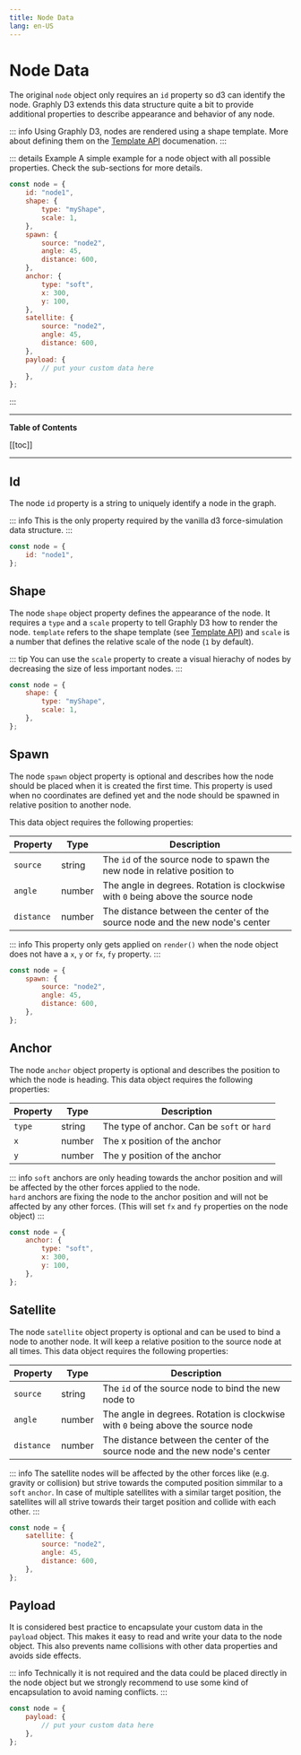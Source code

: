 ```yaml
---
title: Node Data
lang: en-US
---
```


# Node Data

The original `node` object only requires an `id` property so d3 can identify the node.
Graphly D3 extends this data structure quite a bit to provide additional properties to describe appearance and behavior of any node.

::: info
Using Graphly D3, nodes are rendered using a shape template.
More about defining them on the [Template API](/template-api/) documenation.
:::

::: details Example
A simple example for a node object with all possible properties. Check the sub-sections for more details.

```js
const node = {
	id: "node1",
	shape: {
		type: "myShape",
		scale: 1,
	},
	spawn: {
		source: "node2",
		angle: 45,
		distance: 600,
	},
	anchor: {
		type: "soft",
		x: 300,
		y: 100,
	},
	satellite: {
		source: "node2",
		angle: 45,
		distance: 600,
	},
	payload: {
		// put your custom data here
	},
};
```

:::

---

**Table of Contents**

[[toc]]

---

## Id

The node `id` property is a string to uniquely identify a node in the graph.

::: info
This is the only property required by the vanilla d3 force-simulation data structure.
:::

```js
const node = {
	id: "node1",
};
```

## Shape

The node `shape` object property defines the appearance of the node.
It requires a `type` and a `scale` property to tell Graphly D3 how to render the node.
`template` refers to the shape template (see [Template API](/template-api/)) and `scale` is a number that defines the relative scale of the node (`1` by default).

::: tip
You can use the `scale` property to create a visual hierachy of nodes by decreasing the size of less important nodes.
:::

```js
const node = {
	shape: {
		type: "myShape",
		scale: 1,
	},
};
```

## Spawn

The node `spawn` object property is optional and describes how the node should be placed when it is created the first time.
This property is used when no coordinates are defined yet and the node should be spawned in relative position to another node.

This data object requires the following properties:

| Property   | Type   | Description                                                                      |
| ---------- | ------ | -------------------------------------------------------------------------------- |
| `source`   | string | The `id` of the source node to spawn the new node in relative position to        |
| `angle`    | number | The angle in degrees. Rotation is clockwise with `0` being above the source node |
| `distance` | number | The distance between the center of the source node and the new node's center     |

::: info
This property only gets applied on `render()` when the node object does not have a `x`, `y` or `fx`, `fy` property.
:::

```js
const node = {
	spawn: {
		source: "node2",
		angle: 45,
		distance: 600,
	},
};
```

## Anchor

The node `anchor` object property is optional and describes the position to which the node is heading.
This data object requires the following properties:

| Property | Type   | Description                                 |
| -------- | ------ | ------------------------------------------- |
| `type`   | string | The type of anchor. Can be `soft` or `hard` |
| `x`      | number | The x position of the anchor                |
| `y`      | number | The y position of the anchor                |

::: info
`soft` anchors are only heading towards the anchor position and will be affected by the other forces applied to the node.  
`hard` anchors are fixing the node to the anchor position and will not be affected by any other forces.
(This will set `fx` and `fy` properties on the node object)
:::

```js
const node = {
	anchor: {
		type: "soft",
		x: 300,
		y: 100,
	},
};
```

## Satellite

The node `satellite` object property is optional and can be used to bind a node to another node.
It will keep a relative position to the source node at all times.
This data object requires the following properties:

| Property   | Type   |  Description                                                                     |
| ---------- | ------ | -------------------------------------------------------------------------------- |
| `source`   | string | The `id` of the source node to bind the new node to                              |
| `angle`    | number | The angle in degrees. Rotation is clockwise with `0` being above the source node |
| `distance` | number | The distance between the center of the source node and the new node's center     |

::: info
The satellite nodes will be affected by the other forces like (e.g. gravity or collision) but strive towards the computed position simmilar to a `soft` `anchor`.
In case of multiple satellites with a similar target position, the satellites will all strive towards their target position and collide with each other.
:::

```js
const node = {
	satellite: {
		source: "node2",
		angle: 45,
		distance: 600,
	},
};
```

## Payload

It is considered best practice to encapsulate your custom data in the `payload` object.
This makes it easy to read and write your data to the node object.
This also prevents name collisions with other data properties and avoids side effects.

::: info
Technically it is not required and the data could be placed directly in the node object but we strongly recommend to use some kind of encapsulation to avoid naming conflicts.
:::

```js
const node = {
	payload: {
		// put your custom data here
	},
};
```
